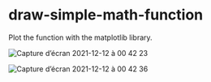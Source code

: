 # draw-simple-math-function

Plot the function with the matplotlib library.

![Capture d’écran 2021-12-12 à 00 42 23](https://user-images.githubusercontent.com/60844500/145695091-1143c0f4-e51f-4560-8008-2f5a91624569.png)

![Capture d’écran 2021-12-12 à 00 42 36](https://user-images.githubusercontent.com/60844500/145695093-8bbb2868-4aa4-4060-9a6a-c4ea9f6da6db.png)



